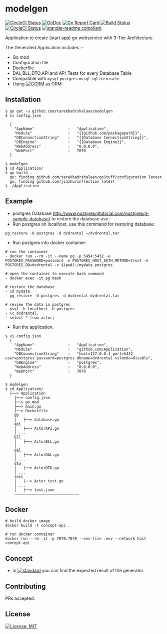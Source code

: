 # modelgen

[![CircleCI Status](https://img.shields.io/github/release/tarekbadrshalaan/modelgen.svg)](https://github.com/tarekbadrshalaan/modelgen/releases)
[![GoDoc](https://godoc.org/github.com/tarekbadrshalaan/modelgen?status.svg)](https://godoc.org/github.com/tarekbadrshalaan/modelgen)
[![Go Report Card](https://goreportcard.com/badge/github.com/tarekbadrshalaan/modelgen)](https://goreportcard.com/report/github.com/tarekbadrshalaan/modelgen)
[![Build Status](https://travis-ci.org/tarekbadrshalaan/modelgen.svg?branch=master)](https://travis-ci.org/tarekbadrshalaan/modelgen)
[![CircleCI Status](https://circleci.com/gh/tarekbadrshalaan/modelgen.svg?style=shield)](https://circleci.com/gh/tarekbadrshalaan/modelgen)
[![standar-readme compliant](https://img.shields.io/badge/readme%20style-standar-brightgreen.svg)](https://github.com/RichardLitt/standar-readme)




Application to create (start app) go webservice with 3-Tier Architecture.

The Generated Application includes :- 

- Go mod
- Configuration file
- Dockerfile
- DAL,BLL,DTO,API and API_Tests for every Database Table 
- Compatible with `mysql` `postgres` `mssql` `sqlite` `oracle`
- Using [![GORM](https://github.com/jinzhu/gorm)](https://github.com/jinzhu/gorm) as ORM

## Installation

```
$ go get -u github.com/tarekbadrshalaan/modelgen
$ vi config.json
  
  {
    "AppName"               :   "Application",
    "Module"                :   "{{github.com/packagepath}}",
    "DBConnectionString"    :   "{{Database ConnectionString}}",
    "DBEngine"              :   "{{Database Engine}}",
    "WebAddress"            :   "0.0.0.0",
    "WebPort"               :   7070
  }

$ modelgen 
$ cd Application/
$ go build .
  go: finding github.com/tarekbadrshalaan/goStuff/configuration latest
  go: finding github.com/jinzhu/inflection latest
$ ./Application
```

## Example 
- postgres Database
http://www.postgresqltutorial.com/postgresql-sample-database/
to restore the database use : 
- Run postgres on localhost, use this command for restoring database:
```
pg_restore -U postgres -d dvdrental ~/dvdrental.tar
```

- Run postgres into docker container:
```
# run the container
- docker run --rm -it --name pg -p 5454:5432 -e POSTGRES_PASSWORD=password -e POSTGRES_HOST_AUTH_METHOD=trust -e POSTGRES_DB=dvdrental -v $(pwd):/mydata postgres

# open the container to execute bash command
- docker exec -it pg bash

# restore the database
- cd mydata
- pg_restore -U postgres -d dvdrental dvdrental.tar

# review the data in postgres
- psql -h localhost -U postgres
- \c dvdrental;
- select * from actor;
```

- Run the application.
```
$ vi config.json
  {
    "AppName"               :   "Application",
    "Module"                :   "github.com/Application",
    "DBConnectionString"    :   "host=127.0.0.1 port=5432 user=postgres password=postgres dbname=dvdrental sslmode=disable",
    "DBEngine"              :   "postgres",
    "WebAddress"            :   "0.0.0.0",
    "WebPort"               :   7070
  }
  
$ modelgen 
$ cd Application/
  ├──> Application
    ├──> config.json
    ├──> go.mod 
    ├──> main.go
    ├──> Dockerfile
    db
    │	├──> database.go
    api
    │	├──> ActorAPI.go
    │ ...
    bll
    │	├──> ActorBLL.go
    │ ...
    dal
    │	├──> ActorDAL.go
    │ ...
    dto
    │	├──> ActorDTO.go
    │ ...
    test
    │	├──> Actor_test.go
    │ ...
    │	├──> test.json
    ─────────────────────────────

```
## Docker 
```
# build docker image
docker build -t concept-api .
```
```
# run docker container 
docker run --rm -it -p 7070:7070 --env-file .env --network host concept-api
```

## Concept
- in [![standard](https://github.com/tarekbadrshalaan/modelgen/tree/master/modelgen-concept/web-api)](https://github.com/tarekbadrshalaan/modelgen/tree/master/modelgen-concept/web-api) you can find the expected result of the generator. 

## Contributing

PRs accepted.


## License
[![License: MIT](https://img.shields.io/badge/License-MIT-ff69b4.svg)](https://opensource.org/licenses/MIT)
